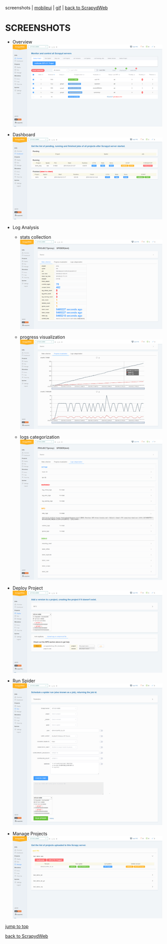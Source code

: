 screenshots | [mobileui](./README_MOBILEUI.md) | [gif](./README_GIF.md) | [back to ScrapydWeb](https://github.com/my8100/scrapydweb)

# SCREENSHOTS

- Overview
![overview](./screenshots/overview.png)

- Dashboard
![dashboard](./screenshots/dashboard.png)

- Log Analysis
  - stats collection
![log_stats](./screenshots/log_stats.png)

  - progress visualization
![log_graph](./screenshots/log_graph.png)

  - logs categorization
![log_logs](./screenshots/log_logs.png)

- Deploy Project
![deploy](./screenshots/deploy.png)

- Run Spider
![run](./screenshots/run.png)

- Manage Projects
![manage](./screenshots/manage.png)


[jump to top](#screenshots)

[back to ScrapydWeb](https://github.com/my8100/scrapydweb)

